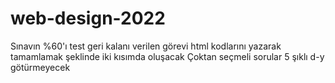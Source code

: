# web-design-2022

Sınavın %60'ı test geri kalanı verilen görevi html kodlarını yazarak tamamlamak şeklinde iki kısımda oluşacak
Çoktan seçmeli sorular 5 şıklı d-y götürmeyecek
